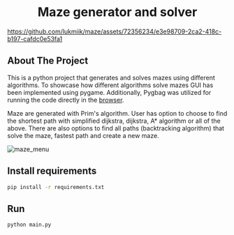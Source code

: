 <h1 align="center">
  Maze generator and solver
</h1>

https://github.com/lukmiik/maze/assets/72356234/e3e98709-2ca2-418c-b197-cafdc0e53fa1


## About The Project
This is a python project that generates and solves mazes using different algorithms. To showcase how different algorithms solve mazes GUI has been implemented using pygame. Additionally, Pygbag was utilized for running the code directly in the [browser](https://lukmiik.github.io/maze/). 

Maze are generated with Prim's algorithm. User has option to choose to find the shortest path with simplified dijkstra, dijkstra, A* algorithm or all of the above. There are also options to find all paths (backtracking algorithm) that solve the maze, fastest path and create a new maze.

![maze_menu](https://github.com/lukmiik/maze/assets/72356234/3b5a3174-e71f-4a35-8033-88292a969b53)

## Install requirements
```bash
pip install -r requirements.txt
```

## Run
```bash
python main.py
```
